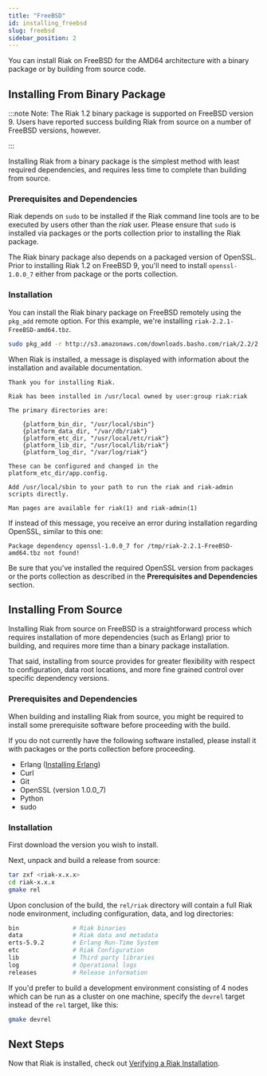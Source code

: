 ```yaml
---
title: "FreeBSD"
id: installing_freebsd
slug: freebsd
sidebar_position: 2
---
```


[install source erlang]: ../../setup/installing/source/erlang.md

[install verify]: ../../setup/installing/verify.md

You can install Riak on FreeBSD for the AMD64 architecture with a binary package or by building from source code.

## Installing From Binary Package

:::note Note: The Riak 1.2 binary package is supported on FreeBSD version 9. Users have reported success building Riak from source on a number of FreeBSD versions, however.

:::

Installing Riak from a binary package is the simplest method with least required dependencies, and requires less time to complete than building from source.

### Prerequisites and Dependencies

Riak depends on `sudo` to be installed if the Riak command line tools are to be executed by users other than the *riak* user. Please ensure that `sudo` is installed via packages or the ports collection prior to installing the Riak package.

The Riak binary package also depends on a packaged version of OpenSSL. Prior to installing Riak 1.2 on FreeBSD 9, you'll need to install `openssl-1.0.0_7` either from package or the ports collection.

### Installation

You can install the Riak binary package on FreeBSD remotely using the
`pkg_add` remote option. For this example, we're installing `riak-2.2.1-FreeBSD-amd64.tbz`.

```bash
sudo pkg_add -r http://s3.amazonaws.com/downloads.basho.com/riak/2.2/2.2.1/freebsd/9/riak-2.2.1-FreeBSD-amd64.tbz
```

When Riak is installed, a message is displayed with information about the installation and available documentation.

    Thank you for installing Riak.

    Riak has been installed in /usr/local owned by user:group riak:riak

    The primary directories are:

        {platform_bin_dir, "/usr/local/sbin"}
        {platform_data_dir, "/var/db/riak"}
        {platform_etc_dir, "/usr/local/etc/riak"}
        {platform_lib_dir, "/usr/local/lib/riak"}
        {platform_log_dir, "/var/log/riak"}

    These can be configured and changed in the platform_etc_dir/app.config.

    Add /usr/local/sbin to your path to run the riak and riak-admin scripts directly.

    Man pages are available for riak(1) and riak-admin(1)

If instead of this message, you receive an error during installation regarding OpenSSL, similar to this one:

    Package dependency openssl-1.0.0_7 for /tmp/riak-2.2.1-FreeBSD-amd64.tbz not found!

Be sure that you've installed the required OpenSSL version from packages or the ports collection as described in the **Prerequisites and Dependencies** section.

## Installing From Source

Installing Riak from source on FreeBSD is a straightforward process which requires installation of more dependencies (such as Erlang) prior to building, and requires more time than a binary package installation.

That said, installing from source provides for greater flexibility with respect to configuration, data root locations, and more fine grained control over specific dependency versions.

### Prerequisites and Dependencies

When building and installing Riak from source, you might be required to install some prerequisite software before proceeding with the build.

If you do not currently have the following software installed, please install it with packages or the ports collection before proceeding.

* Erlang ([Installing Erlang][install source erlang])
* Curl
* Git
* OpenSSL (version 1.0.0_7)
* Python
* sudo

### Installation

First download the version you wish to install.

Next, unpack and build a release from source:

```bash
tar zxf <riak-x.x.x>
cd riak-x.x.x
gmake rel
```

Upon conclusion of the build, the `rel/riak` directory will contain a full Riak node environment, including configuration, data, and log directories:

```bash
bin               # Riak binaries
data              # Riak data and metadata
erts-5.9.2        # Erlang Run-Time System
etc               # Riak Configuration
lib               # Third party libraries
log               # Operational logs
releases          # Release information
```

If you'd prefer to build a development environment consisting of 4 nodes which can be run as a cluster on one machine, specify the `devrel` target instead of the `rel` target, like this:

```bash
gmake devrel
```

## Next Steps

Now that Riak is installed, check out [Verifying a Riak Installation][install verify].
